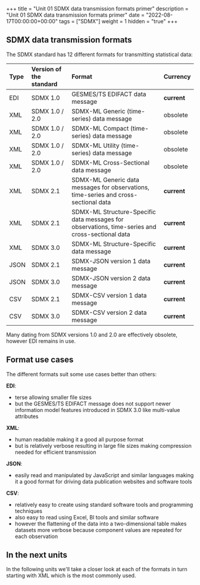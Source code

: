 +++
title = "Unit 01 SDMX data transmission formats primer"
description = "Unit 01 SDMX data transmission formats primer"
date = "2022-08-17T00:00:00+00:00"
tags = ["SDMX"]
weight = 1
hidden = "true"
+++


## SDMX data transmission formats

The SDMX standard has 12 different formats for transmitting statistical data:


| Type | Version of the standard | Format | Currency |
|:---|:----|:----|:---|
| EDI | SDMX 1.0 | GESMES/TS EDIFACT data message | **current** |
| XML | SDMX 1.0 / 2.0 | SDMX-ML Generic (time-series) data message | obsolete |
| XML | SDMX 1.0 / 2.0 | SDMX-ML Compact (time-series) data message | obsolete |
| XML | SDMX 1.0 / 2.0 | SDMX-ML Utility (time-series) data message | obsolete |
| XML | SDMX 1.0 / 2.0 | SDMX-ML Cross-Sectional data message | obsolete |
| XML | SDMX 2.1 | SDMX-ML Generic data messages for observations, time-series and cross-sectional data | **current** |
| XML | SDMX 2.1 | SDMX-ML Structure-Specific data messages for observations, time-series and cross-sectional data | **current** |
| XML | SDMX 3.0 | SDMX-ML Structure-Specific data message | **current**  |
| JSON | SDMX 2.1 | SDMX-JSON version 1 data message | **current**  |
| JSON | SDMX 3.0 | SDMX-JSON version 2 data message | **current**  |
| CSV  | SDMX 2.1 | SDMX-CSV version 1 data message | **current**  |
| CSV  | SDMX 3.0 | SDMX-CSV version 2 data message | **current**  |

Many dating from SDMX versions 1.0 and 2.0 are effectively obsolete, however EDI remains in use.


## Format use cases
The different formats suit some use cases better than others:

**EDI**:
- terse allowing smaller file sizes
- but the GESMES/TS EDIFACT message does not support newer information model features introduced in SDMX 3.0 like multi-value attributes

**XML**:
- human readable making it a good all purpose format
- but is relatively verbose resulting in large file sizes making compression needed for efficient transmission

**JSON**: 
- easily read and manipulated by JavaScript and similar languages making it a good format for driving data publication websites and software tools

**CSV**:
- relatively easy to create using standard software tools and programming techniques
- also easy to read using Excel, BI tools and similar software
- however the flattening of the data into a two-dimensional table makes datasets more verbose because component values are repeated for each observation 

## In the next units
In the following units we'll take a closer look at each of the formats in turn starting with XML which is the most commonly used.